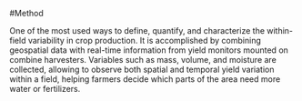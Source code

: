 #Method 


One of the most used ways to define, quantify, and characterize the within-field variability in crop production. It is accomplished by combining geospatial data with real-time information from yield monitors mounted on combine harvesters. Variables such as mass, volume, and moisture are collected, allowing to observe both spatial and temporal yield variation within a field, helping farmers decide which parts of the area need more water or fertilizers.